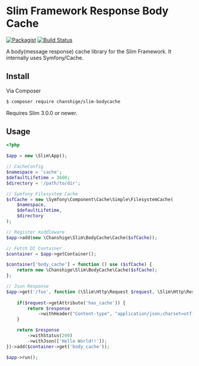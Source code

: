 # Slim Framework Response Body Cache

[![Packagist](https://img.shields.io/badge/packagist-v0.0.1-blue.svg)](https://packagist.org/packages/chanshige/slim-bodycache)
[![Build Status](https://travis-ci.org/chanshige/Slim-BodyCache.svg?branch=master)](https://travis-ci.org/chanshige/Slim-BodyCache)

  
A body(message response) cache library for the Slim Framework. It internally uses Symfony/Cache.  
  
## Install

Via Composer  

``` bash
$ composer require chanshige/slim-bodycache
```

Requires Slim 3.0.0 or newer.

## Usage

```php
<?php

$app = new \Slim\App();

// CacheConfig
$namespace = 'cache';
$defaultLifetime = 3600;
$directory = '/path/to/dir';

// Symfony Filesystem Cache
$sfCache = new \Symfony\Component\Cache\Simple\FilesystemCache(
    $namespace,
    $defaultLifetime,
    $directory
);

// Register middleware
$app->add(new \Chanshige\Slim\BodyCache\Cache($sfCache));

// Fetch DI Container
$container = $app->getContainer();

$container['body_cache'] = function () use ($sfCache) {
    return new \Chanshige\Slim\BodyCache\Cache($sfCache);
};

// Json Response
$app->get('/foo', function (\Slim\Http\Request $request, \Slim\Http\Response $response) {
    
    if($request->getAttribute('has_cache')) {
        return $response
            ->withHeader("Content-type", "application/json;charset=utf-8");
    }

    return $response
        ->withStatus(200)
        ->withJson(['Hello World!!']);
})->add($container->get('body_cache'));

$app->run();
```
